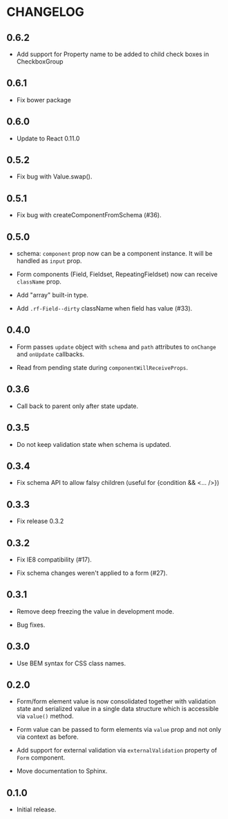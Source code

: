 # CHANGELOG

## 0.6.2
  
  - Add support for Property name to be added to child check boxes in CheckboxGroup 

## 0.6.1

  - Fix bower package

## 0.6.0

  - Update to React 0.11.0

## 0.5.2

  - Fix bug with Value.swap().

## 0.5.1

  - Fix bug with createComponentFromSchema (#36).

## 0.5.0

  - schema: `component` prop now can be a component instance. It will be handled
    as `input` prop.

  - Form components (Field, Fieldset, RepeatingFieldset) now can receive
    `className` prop.

  - Add "array" built-in type.

  - Add `.rf-Field--dirty` className when field has value (#33).

## 0.4.0

  - Form passes `update` object with `schema` and `path` attributes to
    `onChange` and `onUpdate` callbacks.

  - Read from pending state during `componentWillReceiveProps`.

## 0.3.6

  - Call back to parent only after state update.

## 0.3.5

  - Do not keep validation state when schema is updated.

## 0.3.4

  - Fix schema API to allow falsy children (useful for {condition && <... />})

## 0.3.3

  - Fix release 0.3.2

## 0.3.2

  - Fix IE8 compatibility (#17).

  - Fix schema changes weren't applied to a form (#27).

## 0.3.1

  - Remove deep freezing the value in development mode.

  - Bug fixes.

## 0.3.0

  - Use BEM syntax for CSS class names.

## 0.2.0

  - Form/form element value is now consolidated together with validation state
    and serialized value in a single data structure which is accessible via
    ``value()`` method.

  - Form value can be passed to form elements via ``value`` prop and not only
    via context as before.

  - Add support for external validation via ``externalValidation`` property of
    ``Form`` component.

  - Move documentation to Sphinx.

## 0.1.0

  - Initial release.
